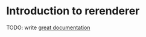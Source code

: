 # Introduction to rerenderer

TODO: write [great documentation](http://jacobian.org/writing/what-to-write/)
